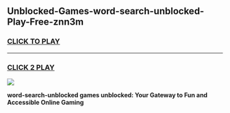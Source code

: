 
## Unblocked-Games-word-search-unblocked-Play-Free-znn3m
<h3>
<a href="https://premium76.site?title=word-search-unblocked&ref=10A">CLICK TO PLAY</a></h3>
<hr>

<h3>
<a href="https://premium76.site?title=word-search-unblocked&ref=10A">CLICK 2 PLAY</a>
  
</h3>

<a href="https://premium76.site?title=word-search-unblocked&ref=10A"><img src="https://clearcache.store/games.png"></a>


**word-search-unblocked games unblocked: Your Gateway to Fun and Accessible Online Gaming**
